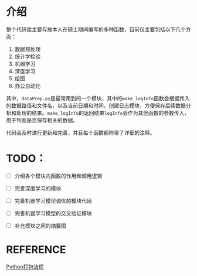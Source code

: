 <!--
 * @Descripttion: Say something
 * @version: 0.1
 * @Author: ziyang-W, ziyangw@yeah.net
 * @Co.: IMICAMS
 * @Date: 2022-06-20 01:36:45
 * @LastEditTime: 2023-08-08 14:57:45
 * Copyright (c) 2022 by ziyang-W (ziyangw@yeah.net), All Rights Reserved. 
-->
# 介绍

整个代码库主要存放本人在硕士期间编写的多种函数，目前仅主要包括以下几个方面：

1. 数据预处理
2. 统计学检验
3. 机器学习
4. 深度学习
5. 绘图
6. 办公自动化

其中，`dataPrep.py`是最常用到的一个模块，其中的`make_logInfo`函数会根据传入的数据路径和文件名，以及当前日期和时间，创建日志模块，方便保存后续数据分析和处理的结果。`make_logInfo`的返回结果`logInfo`会作为其他函数的参数传入，用于判断是否保存相关的数据。

代码会及时进行更新和完善，并且每个函数都附带了详细的注释。

# TODO：
- [ ] 介绍各个模块内函数的作用和调用逻辑
- [ ] 完善深度学习的模块
- [ ] 完善机器学习模型调优的模块代码
- [ ] 完善机器学习模型的交叉验证模块
- [ ] 补充模块之间的摘要图


# REFERENCE
[Python打包流程](https://zhuanlan.zhihu.com/p/609180587)
